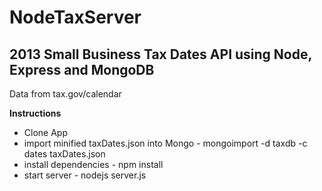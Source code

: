 NodeTaxServer
=============

2013 Small Business Tax Dates API using Node, Express and MongoDB
--------------
Data from tax.gov/calendar

**Instructions**
- Clone App
- import minified taxDates.json into Mongo - mongoimport -d taxdb -c dates taxDates.json
- install dependencies - npm install
- start server - nodejs server.js
